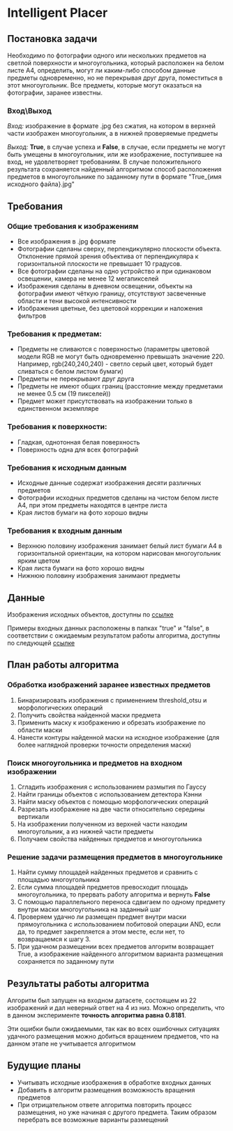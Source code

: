 # Intelligent Placer
## Постановка задачи
Необходимо по фотографии одного или нескольких предметов на светлой поверхности и многоугольника, который расположен на белом листе A4, определить, могут ли каким-либо способом данные предметы одновременно, но не перекрывая друг друга, поместиться в этот многоугольник. Все предметы, которые могут оказаться на фотографии, заранее известны.

### Вход\Выход
*Вход:* 
изображение в формате .jpg без сжатия, на котором в верхней части изображен многоугольник, а в нижней проверяемые предметы

*Выход:* 
**True**, в случае успеха и **False**, в случае, если предметы не могут быть умещены в многоугольник, или же изображение, поступившее на вход, не удовлетворяет требованиям. 
В случае положительного результата сохраняется найденный алгоритмом способ расположения предметов в многоугольнике по заданному пути в формате "True_{имя исходного файла}.jpg"

## Требования
### Общие требования к изображениям
+ Все изображения в .jpg формате
+ Фотографии сделаны сверху, перпендикулярно плоскости объекта. Отклонение прямой зрения объектива от перпендикуляра к горизонтальной плоскости не превышает 10 градусов.
+ Все фотографии сделаны на одно устройство и при одинаковом освещении, камера не менее 12 мегапикселей
+ Изображения сделаны в дневном освещении, объекты на фотографии имеют чёткую границу, отсутствуют засвеченные области и тени высокой интенсивности
+ Изображения цветные, без цветовой коррекции и наложения фильтров


### Требования к предметам:
+ Предметы не сливаются с поверхностью (параметры цветовой модели RGB не могут быть одновременно превышать значение 220. Например, rgb(240,240,240) - светло серый цвет, который будет сливаться с белом листом бумаги)
+ Предметы не перекрывают друг друга
+ Предметы не имеют общих границ (расстояние между предметами не менее 0.5 см (19 пикселей))
+ Предмет может присутствовать на изображении только в единственном экземпляре


### Требования к поверхности:
+ Гладкая, однотонная белая поверхность
+ Поверхность одна для всех фотографий


### Требования к исходным данным
+ Исходные данные содержат изображения десяти различных предметов
+ Фотографии исходных предметов сделаны на чистом белом листе A4, при этом предметы находятся в центре листа 
+ Края листов бумаги на фото хорошо видны 

### Требования к входным данным
+ Верхнюю половину изображения занимает белый лист бумаги A4 в горизонтальной ориентации, на котором нарисован многоугольник ярким цветом 
+ Края листа бумаги на фото хорошо видны 
+ Нижнюю половину изображения занимают предметы

## Данные
Изображения исходных объектов, доступны по [ссылке](https://drive.google.com/drive/folders/1a4XzSREjyc9MpqBEcfjzBQXmNRO5VQp6?usp=sharing)

Примеры входных данных  расположены в папках "true" и "false", в соответствии с ожидаемым результатом работы алгоритма, доступны по следующей [ссылке](https://drive.google.com/drive/folders/1Xi4-pHhXemMedG6puiFzId9kjIyVojrD?usp=sharing)

## План работы алгоритма
### Обработка изображений заранее известных предметов
1. Бинаризировать изображения с применением threshold_otsu и морфологических операций
2. Получить свойства найденной маски предмета
3. Применить маску к изображению и обрезать изображение по области маски
4. Нанести контуры найденной маски на исходное изображение (для более наглядной проверки точности определения маски)

### Поиск многоугольника и предметов на входном изображении
1. Сгладить изображения с использованием размытия по Гауссу
2. Найти границы объектов с использованием детектора Кэнни
3. Найти маску объектов с помощью морфологических операций
4. Разрезать изображение на две части относительно середины вертикали
5. На изображении полученном из верхней части находим многоугольник, а из нижней части предметы
6. Получаем свойства найденных предметов и многоугольника

### Решение задачи размещения предметов в многоугольнике
1. Найти сумму площадей найденных предметов и сравнить с площадью многоугольника
2. Если сумма площадей предметов превосходит площадь многоугольника, то прервать работу алгоритма и вернуть **False**
3. С помощью параллельного переноса сдвигаем по одному предмету внутри маски многоугольника на заданный шаг
4. Проверяем удачно ли размещен предмет внутри маски прямоугольника с использованием побитовой операции AND, если да, то предмет закрепляется а этом месте, если нет, то возвращаемся к шагу 3.
5. При удачном размещении всех предметов алгоритм возвращает True, а изображение найденного алгоритмом варианта размещения сохраняется по заданному пути

## Результаты работы алгоритма
Алгоритм был запущен на входном датасете, состоящем из 22 изображений и дал неверный ответ на 4 из низ. Можно определить, что в данном эксперименте **точность алгоритма равна 0.8181**. 

Эти ошибки были ожидаемыми, так как во всех ошибочных ситуациях удачного размещения можно добиться вращением предметов, что на данном этапе не учитывается алгоритмом

## Будущие планы
+ Учитывать исходные изображения в обработке входных данных
+ Добавить в алгоритм размещения возможность вращения предметов
+ При отрицательном ответе алгоритма повторить процесс размещения, но уже начиная с другого предмета. Таким образом перебрать все возможные варианты размещений
